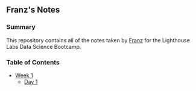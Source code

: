 ## Franz's Notes

### Summary 

This repository contains all of the notes taken by [Franz](https://github.com/7vfranz) for the Lighthouse Labs Data Science Bootcamp.

### Table of Contents

* [Week 1](/week_1/)
    * [Day 1](/week_1/day_1/)